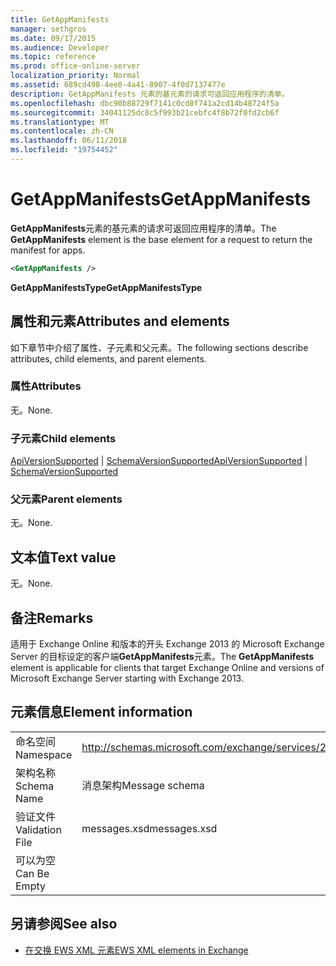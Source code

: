 ```yaml
---
title: GetAppManifests
manager: sethgros
ms.date: 09/17/2015
ms.audience: Developer
ms.topic: reference
ms.prod: office-online-server
localization_priority: Normal
ms.assetid: 689cd498-4ee0-4a41-8907-4f0d7137477e
description: GetAppManifests 元素的基元素的请求可返回应用程序的清单。
ms.openlocfilehash: dbc90b88729f7141c0cd8f741a2cd14b48724f5a
ms.sourcegitcommit: 34041125dc8c5f993b21cebfc4f8b72f0fd2cb6f
ms.translationtype: MT
ms.contentlocale: zh-CN
ms.lasthandoff: 06/11/2018
ms.locfileid: "19754452"
---
```

# <a name="getappmanifests"></a><span data-ttu-id="2648a-103">GetAppManifests</span><span class="sxs-lookup"><span data-stu-id="2648a-103">GetAppManifests</span></span>

<span data-ttu-id="2648a-104">**GetAppManifests**元素的基元素的请求可返回应用程序的清单。</span><span class="sxs-lookup"><span data-stu-id="2648a-104">The **GetAppManifests** element is the base element for a request to return the manifest for apps.</span></span> 
  
```xml
<GetAppManifests />
```

 <span data-ttu-id="2648a-105">**GetAppManifestsType**</span><span class="sxs-lookup"><span data-stu-id="2648a-105">**GetAppManifestsType**</span></span>
## <a name="attributes-and-elements"></a><span data-ttu-id="2648a-106">属性和元素</span><span class="sxs-lookup"><span data-stu-id="2648a-106">Attributes and elements</span></span>

<span data-ttu-id="2648a-107">如下章节中介绍了属性、子元素和父元素。</span><span class="sxs-lookup"><span data-stu-id="2648a-107">The following sections describe attributes, child elements, and parent elements.</span></span>
  
### <a name="attributes"></a><span data-ttu-id="2648a-108">属性</span><span class="sxs-lookup"><span data-stu-id="2648a-108">Attributes</span></span>

<span data-ttu-id="2648a-109">无。</span><span class="sxs-lookup"><span data-stu-id="2648a-109">None.</span></span>
  
### <a name="child-elements"></a><span data-ttu-id="2648a-110">子元素</span><span class="sxs-lookup"><span data-stu-id="2648a-110">Child elements</span></span>

<span data-ttu-id="2648a-111">[ApiVersionSupported](apiversionsupported.md) | [SchemaVersionSupported](schemaversionsupported.md)</span><span class="sxs-lookup"><span data-stu-id="2648a-111">[ApiVersionSupported](apiversionsupported.md) | [SchemaVersionSupported](schemaversionsupported.md)</span></span>
  
### <a name="parent-elements"></a><span data-ttu-id="2648a-112">父元素</span><span class="sxs-lookup"><span data-stu-id="2648a-112">Parent elements</span></span>

<span data-ttu-id="2648a-113">无。</span><span class="sxs-lookup"><span data-stu-id="2648a-113">None.</span></span>
  
## <a name="text-value"></a><span data-ttu-id="2648a-114">文本值</span><span class="sxs-lookup"><span data-stu-id="2648a-114">Text value</span></span>

<span data-ttu-id="2648a-115">无。</span><span class="sxs-lookup"><span data-stu-id="2648a-115">None.</span></span>
  
## <a name="remarks"></a><span data-ttu-id="2648a-116">备注</span><span class="sxs-lookup"><span data-stu-id="2648a-116">Remarks</span></span>

<span data-ttu-id="2648a-117">适用于 Exchange Online 和版本的开头 Exchange 2013 的 Microsoft Exchange Server 的目标设定的客户端**GetAppManifests**元素。</span><span class="sxs-lookup"><span data-stu-id="2648a-117">The **GetAppManifests** element is applicable for clients that target Exchange Online and versions of Microsoft Exchange Server starting with Exchange 2013.</span></span> 
  
## <a name="element-information"></a><span data-ttu-id="2648a-118">元素信息</span><span class="sxs-lookup"><span data-stu-id="2648a-118">Element information</span></span>

|||
|:-----|:-----|
|<span data-ttu-id="2648a-119">命名空间</span><span class="sxs-lookup"><span data-stu-id="2648a-119">Namespace</span></span>  <br/> |http://schemas.microsoft.com/exchange/services/2006/messages  <br/> |
|<span data-ttu-id="2648a-120">架构名称</span><span class="sxs-lookup"><span data-stu-id="2648a-120">Schema Name</span></span>  <br/> |<span data-ttu-id="2648a-121">消息架构</span><span class="sxs-lookup"><span data-stu-id="2648a-121">Message schema</span></span>  <br/> |
|<span data-ttu-id="2648a-122">验证文件</span><span class="sxs-lookup"><span data-stu-id="2648a-122">Validation File</span></span>  <br/> |<span data-ttu-id="2648a-123">messages.xsd</span><span class="sxs-lookup"><span data-stu-id="2648a-123">messages.xsd</span></span>  <br/> |
|<span data-ttu-id="2648a-124">可以为空</span><span class="sxs-lookup"><span data-stu-id="2648a-124">Can Be Empty</span></span>  <br/> ||
   
## <a name="see-also"></a><span data-ttu-id="2648a-125">另请参阅</span><span class="sxs-lookup"><span data-stu-id="2648a-125">See also</span></span>



- [<span data-ttu-id="2648a-126">在交换 EWS XML 元素</span><span class="sxs-lookup"><span data-stu-id="2648a-126">EWS XML elements in Exchange</span></span>](ews-xml-elements-in-exchange.md)

